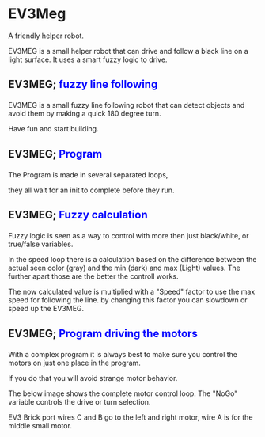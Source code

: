 # EV3Meg

A friendly helper robot.

EV3MEG is a small helper robot that can drive and follow a black line on a light surface.
It uses a smart fuzzy logic to drive.


## <?xml version="1.0" encoding="utf-8"?><ActivityCopyPaste fontsize="16" fontfamily="Verdana" xmlns="http://www.ni.com/ActivityRichTextDocument.xsd"><p><b>EV3MEG;<font color="#0000FF"> fuzzy line following</font></b></p></ActivityCopyPaste>

<?xml version="1.0" encoding="utf-8"?><ActivityCopyPaste fontsize="12" fontfamily="Verdana" xmlns="http://www.ni.com/ActivityRichTextDocument.xsd"><p>EV3MEG is a small fuzzy line following robot that can detect objects and avoid them by making a quick 180 degree turn.</p><p>Have fun and start building.</p></ActivityCopyPaste>


## <?xml version="1.0" encoding="utf-8"?><ActivityCopyPaste fontsize="16" fontfamily="Verdana" xmlns="http://www.ni.com/ActivityRichTextDocument.xsd"><p><b>EV3MEG; <font color="#0000FF">Program</font></b></p></ActivityCopyPaste>

<?xml version="1.0" encoding="utf-8"?><ActivityCopyPaste fontsize="12" fontfamily="Verdana" xmlns="http://www.ni.com/ActivityRichTextDocument.xsd"><p>The Program is made in several separated loops,</p><p>they all wait for an init to complete before they run.</p></ActivityCopyPaste>


## <?xml version="1.0" encoding="utf-8"?><ActivityCopyPaste fontsize="16" fontfamily="Verdana" xmlns="http://www.ni.com/ActivityRichTextDocument.xsd"><p><b>EV3MEG; <font color="#0000FF">Fuzzy calculation</font></b></p></ActivityCopyPaste>

<?xml version="1.0" encoding="utf-8"?><ActivityCopyPaste fontsize="12" fontfamily="Verdana" xmlns="http://www.ni.com/ActivityRichTextDocument.xsd"><p>Fuzzy logic is seen as a way to control with more then just black/white, or true/false variables.</p><p>In the speed loop there is a calculation based on the difference between the actual seen color (gray) and the min (dark) and max (Light) values. The further apart those are the better the controll works.</p><p>The now calculated value is multiplied with a "Speed" factor to use the max speed for following the line. by changing this factor you can slowdown or speed up the EV3MEG.</p></ActivityCopyPaste>


## <?xml version="1.0" encoding="utf-8"?><ActivityCopyPaste fontsize="16" fontfamily="Verdana" xmlns="http://www.ni.com/ActivityRichTextDocument.xsd"><p><b>EV3MEG;<font color="#0000FF"> Program driving the motors</font></b></p></ActivityCopyPaste>

<?xml version="1.0" encoding="utf-8"?><ActivityCopyPaste fontsize="12" fontfamily="Verdana" xmlns="http://www.ni.com/ActivityRichTextDocument.xsd"><p>With a complex program it is always best to make sure you control the motors on just one place in the program.</p><p>If you do that you will avoid strange motor behavior.</p><p>The below image shows the complete motor control loop. The "NoGo" variable controls the drive or turn selection.</p><p>EV3 Brick port wires C and B go to the left and right motor, wire A is for the middle small motor.</p></ActivityCopyPaste>
